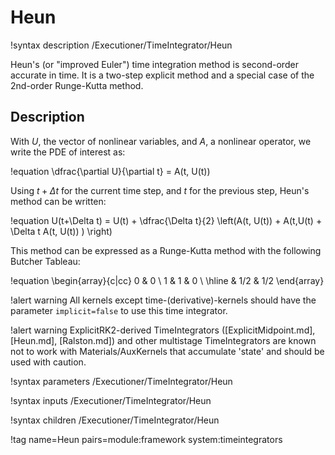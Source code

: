 # Heun

!syntax description /Executioner/TimeIntegrator/Heun

Heun's (or "improved Euler") time integration method is second-order accurate in time. It is a two-step explicit
method and a special case of the 2nd-order Runge-Kutta method.

## Description

With $U$, the vector of nonlinear variables, and $A$, a nonlinear operator,
we write the PDE of interest as:

!equation
\dfrac{\partial U}{\partial t} = A(t, U(t))

Using $t+\Delta t$ for the current time step, and $t$ for the previous step,
Heun's method can be written:

!equation
U(t+\Delta t) = U(t) + \dfrac{\Delta t}{2} \left(A(t, U(t)) +  A(t,U(t) + \Delta t A(t, U(t)) ) \right)

This method can be expressed as a Runge-Kutta method with the following Butcher Tableau:

!equation
\begin{array}{c|cc}
  0 & 0 \\
1 & 1 & 0 \\
\hline
    &  1/2  & 1/2
\end{array}

!alert warning
All kernels except time-(derivative)-kernels should have the parameter `implicit=false` to use this
time integrator.

!alert warning
ExplicitRK2-derived TimeIntegrators ([ExplicitMidpoint.md], [Heun.md], [Ralston.md]) and other multistage
TimeIntegrators are known not to work with Materials/AuxKernels that accumulate 'state' and
should be used with caution.

!syntax parameters /Executioner/TimeIntegrator/Heun

!syntax inputs /Executioner/TimeIntegrator/Heun

!syntax children /Executioner/TimeIntegrator/Heun

!tag name=Heun pairs=module:framework system:timeintegrators
